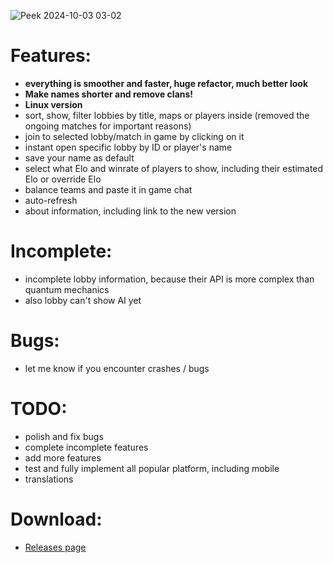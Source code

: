 ![Peek 2024-10-03 03-02](https://github.com/user-attachments/assets/58a5dc9b-d088-4209-8851-851ad8da89cc)

# Features:
- **everything is smoother and faster, huge refactor, much better look**
- **Make names shorter and remove clans!**
- **Linux version**
- sort, show, filter lobbies by title, maps or players inside (removed the ongoing matches for important reasons)
- join to selected lobby/match in game by clicking on it
- instant open specific lobby by ID or player's name
- save your name as default
- select what Elo and winrate of players to show, including their estimated Elo or override Elo
- balance teams and paste it in game chat
- auto-refresh
- about information, including link to the new version

# Incomplete:
- incomplete lobby information, because their API is more complex than quantum mechanics
- also lobby can't show AI yet

# Bugs:
- let me know if you encounter crashes / bugs

# TODO:
- polish and fix bugs
- complete incomplete features
- add more features
- test and fully implement all popular platform, including mobile
- translations
  
# Download:
- [Releases page](https://github.com/DjSapsan/AoE-2-DE-Lobby-Simulator/releases/latest)
